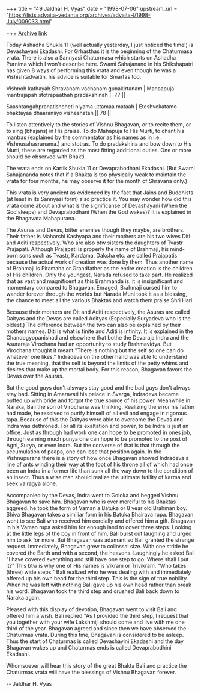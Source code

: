 +++
title = "49 Jaldhar H. Vyas"
date = "1998-07-06"
upstream_url = "https://lists.advaita-vedanta.org/archives/advaita-l/1998-July/009033.html"

+++
[Archive link](https://lists.advaita-vedanta.org/archives/advaita-l/1998-July/009033.html)

Today Ashadha Shukla 11 (well actually yesterday, I just noticed the
time!) is Devashayani Ekadashi.  For Grhasthas it is the beginning of the
Chaturmasa vrata.  There is also a Sannyasi Chaturmasa which starts on
Ashadha Purnima which I won't describe here.  Swami Sahajanand in his
Shikshapatri has given 8 ways of performing this vrata and even though he
was a Vishishtadvaitin, his advice is suitable for Smartas too.

Vishnoh kathayah Shravanam vachanam gunakirtanam |
Mahaapuja mantrajapah stotrapaathah pradakshinah || 77 ||

Saashtangahpranatishcheti niyama uttamaa mataah |
Eteshvekatamo bhaktayaa dhaaraniiyo visheshatah || 78 ||

To listen attentively to the stories of Vishnu Bhagavan, or to recite
them, or to sing (bhajans) in His praise. To do Mahapuja to His Murti, to
chant his mantras (explained by the commentator as his names as in i.e.
Vishnusahasranama.) and stotras.  To do pradakshina and bow down to His
Murti, these are regarded as the most fitting additional duties.  One or
more should be observed with Bhakti.

The vrata ends on Kartik Shukla 11 or Devaprabodhani Ekadashi.  (But Swami
Sahajananda notes that if a Bhakta is too physically weak to maintain the
vrata for four months, he may observe it for the month of Shravana only.)

This vrata is very ancient as evidenced by the fact that Jains and
Buddhists (at least in its Sannyasi form) also practice it.  You may
wonder how did this vrata come about and what is the significanse of
Devashayani (When the God sleeps) and Devaprabodhani (When the God wakes)?
It is explained in the Bhagavata Mahapurana.

The Asuras and Devas, bitter enemies though they maybe, are brothers.
Their father is Maharshi Kashyapa and their mothers are his two wives Diti
and Aditi respectively.  Who are also btw sisters the daughters of Tvastr
Prajapati.  Although Prajapati is properly the name of Brahmaji, his
mind-born sons such as Tvastr, Kardama, Daksha etc. are called Prajapatis
because the actual work of creation was done by them.  Thus another name
of Brahmaji is Pitamaha or Grandfather as the entire creation is the
children of His children.  Only the youngest, Narada refused to take part.
He realized that as vast and magnificent as this Brahmanda is, it is
insignificant and momentary compared to Bhagavan.  Enraged, Brahmaji
cursed him to wander forever through the worlds but Narada Muni took it as
a blessing, the chance to meet all the various Bhaktas and watch them
praise Shri Hari.

Because their mothers are Dit and Aditi respectively, the Asuras are
called Daityas and the Devas are called Adityas (Especially Suryadeva who
is the oldest.)  The difference between the two can also be explained by
their mothers names.  Diti is what is finite and Aditi is infinity.  It is
explained in the Chandogyopanishad and elsewhere that bothe the Devaraja
Indra and the Asuraraja Virochana had an opportunity to study Brahmavidya.
But Virochana thought it meant "There is nothing but the self so one can
do whatever one likes."  Indradeva on the other hand was able to
understand the true meaning, that the self is beyond the limits of the
petty whims and desires that make up the mortal body.  For this reason,
Bhagavan favors the Devas over the Asuras.

But the good guys don't alsways stay good and the bad guys don't always
stay bad.  Sitting in Amaravati his palace in Svarga, Indradeva became
puffed up with pride and forgot the true source of his power.  Meanwhile
in Naraka, Bali the son of Virochana was thinking.  Realizing the error
his father had made, he resolved to purify himself of all evil and engage
in rigorous tapa.  Because of this the Daityas were able to overcome the
Devas and Indra was dethroned.  For all its exaltation and power, to be
Indra is just an office.  Just as through had work one can hope to be
promoted in ones job, through earning much punya one can hope to be
promoted to the post of Agni, Surya, or even Indra.  But the converse of
that is that through the accumulation of paapa, one can lose that position
again.  In the Vishnupurana there is a story of how once Bhagavan showed
Indradeva a line of ants winding their way at the foot of his throne all
of which had once been an Indra in a former life than sunk all the way
down to the condition of an insect.  Thus a wise man should realize the
ultimate futility of karma and seek vairagya alone.

Accompanied by the Devas, Indra went to Goloka and begged Vishnu Bhagavan
to save him.  Bhagavan who is ever merciful to his Bhaktas aggreed.  he
took the form of Vaman a Batuka or 8 year old Brahman boy.  Shiva Bhagavan
takes a similiar form in his Batuka Bhairava rupa.  Bhagavan went to see
Bali who received him cordially and offered him a gift.  Bhagavan in his
Vaman rupa asked him for enough land to cover three steps.  Looking at
the little legs of the boy in front of him, Bali burst out laughing and
urged him to ask for more.  But Bhagavan was adamant so Bali granted the
strange request.  Immediately, Bhagavan grew to collossal size.  With one
stride he covered the Earth and with a second, the heavens.  Laughingly he
asked Bali "I have covered everything and still have one step to go.
Where shall I put it?"  This btw is why one of His names is Vikram or
Trivikram.  "Who takes (three) wide steps." Bali realized who he was
dealing with and immediately offered up his own head for the third step.
This is the sign of true nobility.  When he was left with nothing Bali
gave up his own head rather than break his word.  Bhagavan took the third
step and crushed Bali back down to Naraka again.

Pleased with this display of devotion, Bhagavan went to visit Bali and
offered him a wish. Bali replied "As I provided the third step, I request
that you together with your wife Lakshmiji should come and live with me
one third of the year.  Bhagavan agreed and since then we have observed
the Chaturmas vrata.  During this tme, Bhagavan is considered to be
asleep.  Thus the start of Chaturmas is called Devashayini Ekadashi and
the day Bhagavan wakes up and Chaturmas ends is called Devaprabodhini
Ekadashi.

Whomsoever will hear this story of the great Bhakta Bali and practice the
Chaturmas vrata will have the blessings of Vishnu Bhagavan forever.

--
Jaldhar H. Vyas <jaldhar at braincells.com>

